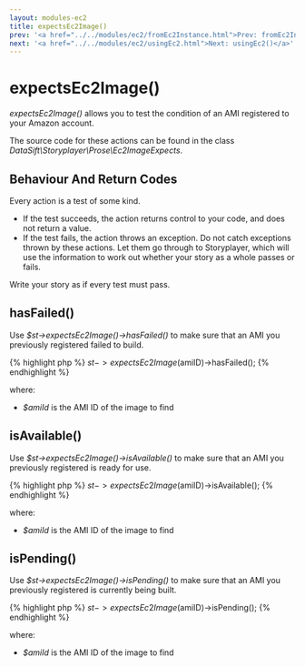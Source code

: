 ```yaml
---
layout: modules-ec2
title: expectsEc2Image()
prev: '<a href="../../modules/ec2/fromEc2Instance.html">Prev: fromEc2Instance()</a>'
next: '<a href="../../modules/ec2/usingEc2.html">Next: usingEc2()</a>'
---
```


# expectsEc2Image()

_expectsEc2Image()_ allows you to test the condition of an AMI registered to your Amazon account.

The source code for these actions can be found in the class _DataSift\Storyplayer\Prose\Ec2ImageExpects_.

## Behaviour And Return Codes

Every action is a test of some kind.

* If the test succeeds, the action returns control to your code, and does not return a value.
* If the test fails, the action throws an exception. Do not catch exceptions thrown by these actions. Let them go through to Storyplayer, which will use the information to work out whether your story as a whole passes or fails.

Write your story as if every test must pass.

## hasFailed()

Use _$st->expectsEc2Image()->hasFailed()_ to make sure that an AMI you previously registered failed to build.

{% highlight php %}
$st->expectsEc2Image($amiID)->hasFailed();
{% endhighlight %}

where:

* _$amiId_ is the AMI ID of the image to find

## isAvailable()

Use _$st->expectsEc2Image()->isAvailable()_ to make sure that an AMI you previously registered is ready for use.

{% highlight php %}
$st->expectsEc2Image($amiID)->isAvailable();
{% endhighlight %}

where:

* _$amiId_ is the AMI ID of the image to find

## isPending()

Use _$st->expectsEc2Image()->isPending()_ to make sure that an AMI you previously registered is currently being built.

{% highlight php %}
$st->expectsEc2Image($amiID)->isPending();
{% endhighlight %}

where:

* _$amiId_ is the AMI ID of the image to find